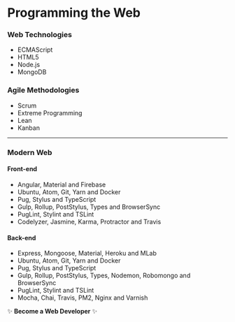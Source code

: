 # Programming the Web

### Web Technologies
* ECMAScript
* HTML5
* Node.js
* MongoDB

### Agile Methodologies
* Scrum
* Extreme Programming
* Lean
* Kanban

***

### Modern Web

#### Front-end
* Angular, Material and Firebase
* Ubuntu, Atom, Git, Yarn and Docker
* Pug, Stylus and TypeScript
* Gulp, Rollup, PostStylus, Types and BrowserSync
* PugLint, Stylint and TSLint
* Codelyzer, Jasmine, Karma, Protractor and Travis

#### Back-end
* Express, Mongoose, Material, Heroku and MLab
* Ubuntu, Atom, Git, Yarn and Docker
* Pug, Stylus and TypeScript
* Gulp, Rollup, PostStylus, Types, Nodemon, Robomongo and BrowserSync
* PugLint, Stylint and TSLint
* Mocha, Chai, Travis, PM2, Nginx and Varnish

:sparkles: **Become a Web Developer** :sparkles:
